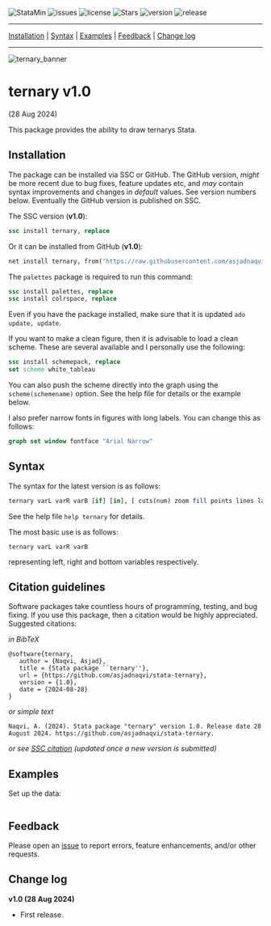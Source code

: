 


![StataMin](https://img.shields.io/badge/stata-2015-blue) ![issues](https://img.shields.io/github/issues/asjadnaqvi/stata-ternary) ![license](https://img.shields.io/github/license/asjadnaqvi/stata-ternary) ![Stars](https://img.shields.io/github/stars/asjadnaqvi/stata-ternary) ![version](https://img.shields.io/github/v/release/asjadnaqvi/stata-ternary) ![release](https://img.shields.io/github/release-date/asjadnaqvi/stata-ternary)


---

[Installation](#Installation) | [Syntax](#Syntax) | [Examples](#Examples) | [Feedback](#Feedback) | [Change log](#Change-log)

---

![ternary_banner](https://github.com/user-attachments/assets/1c0d3590-2469-41b0-88f4-6d8099fb8f75)



# ternary v1.0
(28 Aug 2024)

This package provides the ability to draw ternarys Stata.


## Installation

The package can be installed via SSC or GitHub. The GitHub version, *might* be more recent due to bug fixes, feature updates etc, and *may* contain syntax improvements and changes in *default* values. See version numbers below. Eventually the GitHub version is published on SSC.

The SSC version (**v1.0**):

```stata
ssc install ternary, replace
```

Or it can be installed from GitHub (**v1.0**):

```stata
net install ternary, from("https://raw.githubusercontent.com/asjadnaqvi/stata-ternary/main/installation/") replace
```

The `palettes` package is required to run this command:

```stata
ssc install palettes, replace
ssc install colrspace, replace
```

Even if you have the package installed, make sure that it is updated `ado update, update`.

If you want to make a clean figure, then it is advisable to load a clean scheme. These are several available and I personally use the following:

```stata
ssc install schemepack, replace
set scheme white_tableau  
```

You can also push the scheme directly into the graph using the `scheme(schemename)` option. See the help file for details or the example below.

I also prefer narrow fonts in figures with long labels. You can change this as follows:

```stata
graph set window fontface "Arial Narrow"
```


## Syntax

The syntax for the latest version is as follows:

```stata
ternary varL varR varB [if] [in], [ cuts(num) zoom fill points lines labels colorL(str) colorR(str) colorB(str) lwidth(str) msize(str) mcolor(str) mlcolor(str) mlwidth(str) labcolor(str) ticksize(str) * ]
```

See the help file `help ternary` for details.

The most basic use is as follows:

```
ternary varL varR varB
```

representing left, right and bottom variables respectively.


## Citation guidelines
Software packages take countless hours of programming, testing, and bug fixing. If you use this package, then a citation would be highly appreciated. Suggested citations:


*in BibTeX*

```
@software{ternary,
   author = {Naqvi, Asjad},
   title = {Stata package ``ternary''},
   url = {https://github.com/asjadnaqvi/stata-ternary},
   version = {1.0},
   date = {2024-08-28}
}
```

*or simple text*

```
Naqvi, A. (2024). Stata package "ternary" version 1.0. Release date 28 August 2024. https://github.com/asjadnaqvi/stata-ternary.
```


*or see [SSC citation](XXXX) (updated once a new version is submitted)*




## Examples

Set up the data:

```stata

```



## Feedback

Please open an [issue](https://github.com/asjadnaqvi/stata-ternary/issues) to report errors, feature enhancements, and/or other requests. 


## Change log

**v1.0 (28 Aug 2024)**
- First release.





